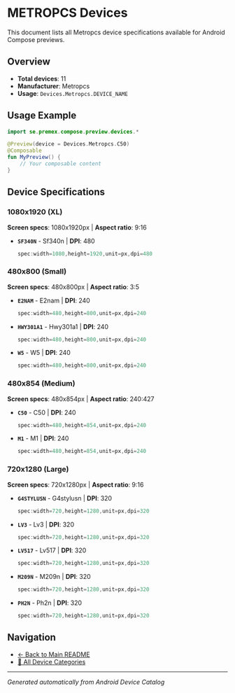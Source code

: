 # METROPCS Devices

This document lists all Metropcs device specifications available for Android Compose previews.

## Overview

- **Total devices**: 11
- **Manufacturer**: Metropcs
- **Usage**: `Devices.Metropcs.DEVICE_NAME`

## Usage Example

```kotlin
import se.premex.compose.preview.devices.*

@Preview(device = Devices.Metropcs.C50)
@Composable
fun MyPreview() {
    // Your composable content
}
```

## Device Specifications

### 1080x1920 (XL)

**Screen specs**: 1080x1920px | **Aspect ratio**: 9:16

- **`SF340N`** - Sf340n | **DPI**: 480
  ```kotlin
  spec:width=1080,height=1920,unit=px,dpi=480
  ```

### 480x800 (Small)

**Screen specs**: 480x800px | **Aspect ratio**: 3:5

- **`E2NAM`** - E2nam | **DPI**: 240
  ```kotlin
  spec:width=480,height=800,unit=px,dpi=240
  ```

- **`HWY301A1`** - Hwy301a1 | **DPI**: 240
  ```kotlin
  spec:width=480,height=800,unit=px,dpi=240
  ```

- **`W5`** - W5 | **DPI**: 240
  ```kotlin
  spec:width=480,height=800,unit=px,dpi=240
  ```

### 480x854 (Medium)

**Screen specs**: 480x854px | **Aspect ratio**: 240:427

- **`C50`** - C50 | **DPI**: 240
  ```kotlin
  spec:width=480,height=854,unit=px,dpi=240
  ```

- **`M1`** - M1 | **DPI**: 240
  ```kotlin
  spec:width=480,height=854,unit=px,dpi=240
  ```

### 720x1280 (Large)

**Screen specs**: 720x1280px | **Aspect ratio**: 9:16

- **`G4STYLUSN`** - G4stylusn | **DPI**: 320
  ```kotlin
  spec:width=720,height=1280,unit=px,dpi=320
  ```

- **`LV3`** - Lv3 | **DPI**: 320
  ```kotlin
  spec:width=720,height=1280,unit=px,dpi=320
  ```

- **`LV517`** - Lv517 | **DPI**: 320
  ```kotlin
  spec:width=720,height=1280,unit=px,dpi=320
  ```

- **`M209N`** - M209n | **DPI**: 320
  ```kotlin
  spec:width=720,height=1280,unit=px,dpi=320
  ```

- **`PH2N`** - Ph2n | **DPI**: 320
  ```kotlin
  spec:width=720,height=1280,unit=px,dpi=320
  ```

## Navigation

- [← Back to Main README](../../README.md)
- [📱 All Device Categories](../README.md)

---
*Generated automatically from Android Device Catalog*
